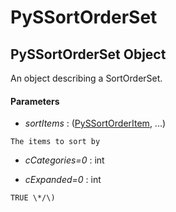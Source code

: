# PySSortOrderSet

## PySSortOrderSet Object

An object describing a SortOrderSet\.

#### Parameters


  -  *sortItems* : \([PySSortOrderItem](#pyssortorderitem), \.\.\.\)

    The items to sort by

  -  *cCategories\=0* : int

    

  -  *cExpanded\=0* : int

    TRUE \*/\)